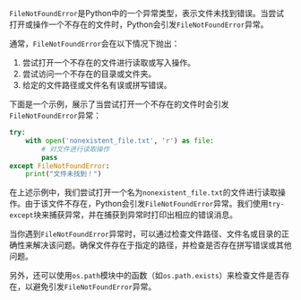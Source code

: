 `FileNotFoundError`是Python中的一个异常类型，表示文件未找到错误。当尝试打开或操作一个不存在的文件时，Python会引发`FileNotFoundError`异常。

通常，`FileNotFoundError`会在以下情况下抛出：

1. 尝试打开一个不存在的文件进行读取或写入操作。
2. 尝试访问一个不存在的目录或文件夹。
3. 给定的文件路径或文件名有误或拼写错误。

下面是一个示例，展示了当尝试打开一个不存在的文件时会引发`FileNotFoundError`异常：

```python
try:
    with open('nonexistent_file.txt', 'r') as file:
        # 对文件进行读取操作
        pass
except FileNotFoundError:
    print("文件未找到！")
```

在上述示例中，我们尝试打开一个名为`nonexistent_file.txt`的文件进行读取操作。由于该文件不存在，Python会引发`FileNotFoundError`异常。我们使用`try-except`块来捕获异常，并在捕获到异常时打印出相应的错误消息。

当你遇到`FileNotFoundError`异常时，可以通过检查文件路径、文件名或目录的正确性来解决该问题。确保文件存在于指定的路径，并检查是否存在拼写错误或其他问题。

另外，还可以使用`os.path`模块中的函数（如`os.path.exists`）来检查文件是否存在，以避免引发`FileNotFoundError`异常。

